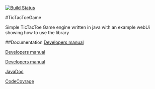 [![Build Status](https://travis-ci.org/Thotulidid/TicTacToeGame.svg?branch=develop)](https://travis-ci.org/Thotulidid/TicTacToeGame)

#TicTacToeGame

Simple TicTacToe Game engine written in java with an example webUi showing how to use the library

##Documentation
[Developers manual](docs/DEVELOPER.md)

[Developers manual](docs/ADMIN.md)

[Developers manual](docs/DESIGN.md)

[JavaDoc](http://thotulidid.github.io/TicTacToeGame/javadoc)

[CodeCovrage](http://thotulidid.github.io/TicTacToeGame/cobertura)
